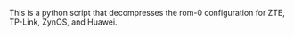 This is a python script that decompresses the rom-0 configuration for ZTE, TP-Link, ZynOS, and Huawei.
